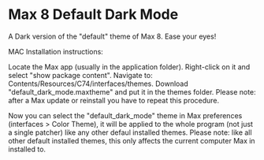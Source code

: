 # Max 8 Default Dark Mode
A Dark version of the "default" theme of Max 8. Ease your eyes!

MAC Installation instructions:

Locate the Max app (usually in the application folder).
Right-click on it and select "show package content".
Navigate to: Contents/Resources/C74/interfaces/themes.
Download "default_dark_mode.maxtheme" and put it in the themes folder.
Please note: after a Max update or reinstall you have to repeat this procedure.

Now you can select the "default_dark_mode" theme in Max preferences (interfaces > Color Theme), it will be applied to the whole program (not just a single patcher) like any other defaul installed themes. Please note: like all other default installed themes, this only affects the current computer Max in installed to.


